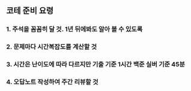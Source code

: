 
## 코테 준비 요령

### 1. 주석을 꼼꼼히 달 것. 1년 뒤에봐도 알아 볼 수 있도록
### 2. 문제마다 시간복잡도를 계산할 것
### 3. 시간은 난이도에 따라 다르지만 기출 기준 1시간 백준 실버 기준 45분
### 4. 오답노트 작성하여 주간 리뷰할 것